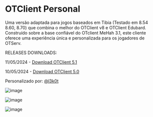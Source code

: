 # OTClient Personal
Uma versão adaptada para jogos baseados em Tibia (Testado em 8.54 8.60, 8.70) que combina o melhor do OTClient v8 e OTClient Edubard. Construído sobre a base confiável do OTclient MeHah 3.1, este cliente oferece uma experiência única e personalizada para os jogadores de OTServ.


RELEASES DOWNLOADS:


11/05/2024 - [Download OTClient 5.1](https://github.com/l3k0t/OTClient_Personal/releases/tag/otclient_5.1)

10/05/2024 - [Download OTClient 5.0](https://github.com/l3k0t/OTClient_Personal/releases/tag/otclient_5.0)



Personalizado por: [@l3k0t](https://tibiaking.com/profile/76262-l3k0t/)



![image](https://github.com/l3k0t/OTClient_Personal/assets/93864048/2b22eecd-debd-4644-9fd8-0a3987af0f68)


![image](https://github.com/l3k0t/OTClient_Personal/assets/93864048/51c6ec70-1201-4eda-9b87-24f83bdf265f)


![image](https://github.com/l3k0t/OTClient_Personal/assets/93864048/a714c3e6-3262-4188-9acb-16867556ff3e)

